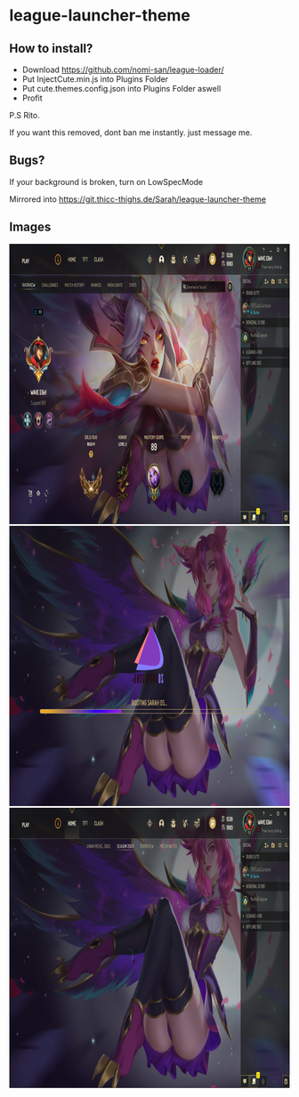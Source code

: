 # league-launcher-theme

## How to install?

-  Download https://github.com/nomi-san/league-loader/
-  Put InjectCute.min.js into Plugins Folder
-  Put cute.themes.config.json into Plugins Folder aswell
-  Profit

P.S Rito.

If you want this removed, dont ban me instantly. just message me.

## Bugs?

If your background is broken, turn on LowSpecMode

Mirrored into
https://git.thicc-thighs.de/Sarah/league-launcher-theme

## Images

<center>
<div align="center">
<img src="Img/PDHdfhl.png" width="896" height="504"/>
<img src="Img/O7550hH.png" width="896" height="504"/>
<img src="Img/fhxGZN8.png" width="896" height="504"/> 
</div>
</center>

